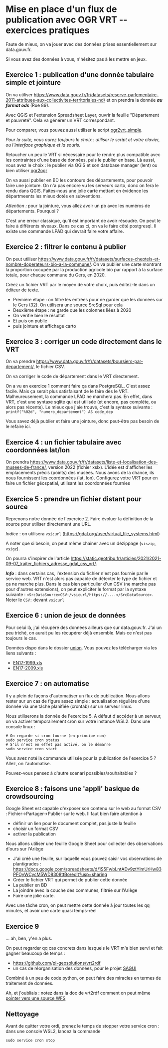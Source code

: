 # Mise en place d'un flux de publication avec OGR VRT -- exercices pratiques

Faute de mieux, on va jouer avec des données prises essentiellement sur data.gouv.fr.

Si vous avez des données à vous, n'hésitez pas à les mettre en jeux.

## Exercice 1 : publication d'une donnée tabulaire simple et jointure
On va utiliser https://www.data.gouv.fr/fr/datasets/reserve-parlementaire-2011-attribuee-aux-collectivites-territoriales-nd/ et on prendra la donnée _**au format ods**_ (Rue 89).

Avec QGIS et l'extension Spreadsheet Layer, ouvrir la feuille "Département et pauvreté". Cela va générer un VRT correspondant.

Pour comparer, vous pouvez aussi utiliser le script [ogr2vrt_simple](https://github.com/jeanpommier/ogr2vrt_simple).

*Pour la suite, vous aurez toujours le choix : utiliser le script et votre clavier, ou l'interface graphique et la souris.*

Retoucher un peu le VRT si nécessaire pour le rendre plus compatible avec les contraintes d'une base de données, puis le publier en base. Là aussi, vous avez le choix : le publier via QGIS et son database manager (lent) ou bien utiliser [ogr2ogr](./tips/md)

On va aussi publier en BD les contours des départements, pour pouvoir faire une jointure. On n'a pas encore vu les serveurs carto, donc on fera le rendu dans QGIS. Faites-nous une jolie carte mettant en évidence les départmeents les mieux dotés en subventions.

_Attention :_  pour la jointure, vous allez avoir un pb avec les numéros de départements. Pourquoi ?

C'est une erreur classique, qu'il est important de avoir résoudre. On peut le faire à différents niveaux. Dans ce cas ci, on va le faire côté postgresql. Il existe une commande LPAD qui devrait faire votre affaire.

## Exercice 2 : filtrer le contenu à publier
On peut utiliser https://www.data.gouv.fr/fr/datasets/surfaces-cheptels-et-nombre-doperateurs-bio-a-la-commune/. On va publier une carte montrant la proportion occupée par la production agricole bio par rapport à la surface totale, pour chaque commune du Gers, en 2020.

Créez un fichier VRT par le moyen de votre choix, puis éditez-le dans un éditeur de texte.

- Première étape : on filtre les entrées pour ne garder que les données sur le Gers (32). On utilisera une source SrcSql pour cela
- Deuxième étape : ne garde que les colonnes liées à 2020
- On vérifie bien le résultat
- Et puis on publie
- puis jointure et affichage carto

## Exercice 3 : corriger un code directement dans le VRT

On va prendre https://www.data.gouv.fr/fr/datasets/boursiers-par-departement/, le fichier CSV.

On va corriger le code de département dans le VRT directement.

On a vu en exercice 1 comment faire ça dans PostgreSQL. C'est assez facile. Mais ça serait plus satisfaisant de le faire dès le VRT. Malheureusement, la commande LPAD ne marchera pas. En effet, dans VRT, c'est une syntaxe sqlite qui est utilisée (et encore, pas complète, ou alors pas récente).
Le mieux que j'aie trouvé, c'est la syntaxe suivante : `printf("%02d", "numero_departement") AS code_dep`


Vous savez déjà publier et faire une jointure, donc peut-être pas besoin de le refaire ici.

## Exercice 4 : un fichier tabulaire avec coordonnées lat/lon
On prendra https://www.data.gouv.fr/fr/datasets/liste-et-localisation-des-musees-de-france/, version 2022 (fichier xslx).
L'idée est d'afficher les emplacements précis (points) des musées. Nous avons de la chance, ils nous fournissent les coordonnées (lat, lon).
Configurez votre VRT pour en faire un fichier géospatial, utilisant les coordonnées fournies


## Exercice 5 : prendre un fichier distant pour source
Reprenons notre donnée de l'exercice 2. Faire évoluer la définition de la source pour utiliser directement une URL.

_Indice_ : on utilisera `vsicurl` (https://gdal.org/user/virtual_file_systems.html)

A noter que si besoin, on peut même chainer avec un dézippage (`viszip`, `vsigz`).

On pourra s'inspirer de l'article https://static.geotribu.fr/articles/2021/2021-09-07_traiter_fichiers_adresse_gdal_csv_vrt/.

_**Info**_ : dans certains cas, l'extension du fichier n'est pas fournie par le service web. VRT n'est alors pas capable de détecter le type de fichier et ça ne marche plus. Dans le cas bien particulier d'un CSV (ne marche pas pour d'autres extensions), on peut expliciter le format par la syntaxe suivante :
`<SrcDataSource>CSV:/vsicurl/https://....</SrcDataSource>`. Noter le `CSV:` devant `vsicurl`

## Exercice 6 : union de jeux de données
Pour celui là, j'ai récupéré des données ailleurs que sur data.gouv.fr. J'ai un peu triché, on aurait pu les récupérer déjà ensemble. Mais ce n'est pas toujours le cas.

Données dispo dans le dossier [union](./union). Vous pouvez les télécharger via les liens suivants :
- [EN17-1999.xls](https://github.com/jeanpommier/training_gists/blob/main/Idgeo/VRT/union/EN17-1999.xls?raw=true)
- [EN17-2009.xls](https://github.com/jeanpommier/training_gists/blob/main/Idgeo/VRT/union/EN17-2009.xls?raw=true)

## Exercice 7 :  on automatise

Il y a plein de façons d'automatiser un flux de publication. Nous allons rester sur un cas de figure assez simple : actualisation régulière d'une donnée via une tâche planifiée (crontab) sur un serveur linux.

Nous utiliserons la donnée de l'exercice 5. A défaut d'accéder à un serveur, on va activer temporairement cron sur votre instance WSL2. Dans une console linux : 
```
# On regarde si cron tourne (en principe non)
sudo service cron status
# S'il n'est en effet pas activé, on le démarre
sudo service cron start
```

Vous avez noté la commande utilisée pour la publication de l'exercice 5 ? Allez, on l'automatise.

Pouvez-vous pensez à d'autre scenari possibles/souhaitables ?

## Exercice 8 : faisons une 'appli' basique de crowdsourcing
Google Sheet est capable d'exposer son contenu sur le web au format CSV : Fichier->Partager->Publier sur le web. Il faut bien faire attention à 
- définir un lien pour le document complet, pas juste la feuille
- choisir un format CSV
- activer la publication

Nous allons utiliser une feuille Google Sheet pour collecter des observations d'ours sur l'Ariège
- J'ai créé une feuille, sur laquelle vous pouvez saisir vos observations de plantigrades : https://docs.google.com/spreadsheets/d/1S5FwbLntADv9ztYlmUrHw83PFOyWCycM5WD8308ttBo/edit?usp=sharing
- Créer le fichier VRT qui permet de publier cette donnée
- La publier en BD
- La joindre avec la couche des communes, filtrée sur l'Ariège
- Faire une jolie carte.

Avec une tâche cron, on peut mettre cette donnée à jour toutes les qq minutes, et avoir une carte quasi temps-réel

## Exercice 9
... ah, ben, y'en a plus.

On peut regarder qq cas concrets dans lesquels le VRT m'a bien servi et fait gagner beaucoup de temps :
- https://github.com/pi-geosolutions/vrt2rdf
- un cas de réorganisation des données, pour le projet [SAGUI](https://sagui.hydro-matters.fr/sagui/)

Combiné à un peu de code python, on peut faire des miracles en termes de traitement de données.

Ah, et j'oubliais : notez dans la doc de vrt2rdf comment on peut même [pointer vers une source WFS](https://github.com/pi-geosolutions/vrt2rdf#connect-any-data-source-using-the-vrt)

## Nettoyage
Avant de quitter votre ordi, prenez le temps de stopper votre service cron : dans une console WSL2, lancez la commande
```
sudo service cron stop
```